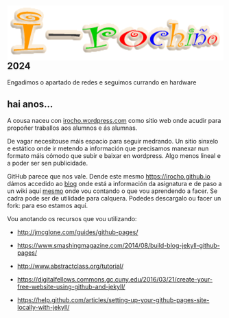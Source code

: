 <img style="float:left" height="128px"   src="/imaxes/logo.png" alt="" />

## 2024 
Engadimos o apartado de redes e seguimos currando en hardware

[//]: # (This may be the most platform independent comment)

## hai anos...

A cousa naceu con [irocho.wordpress.com](http://irocho.wordpress.com) como sitio web onde acudir para propoñer traballos aos alumnos e ás alumnas.

De vagar necesitouse máis espacio para seguir medrando. Un sitio sinxelo e estático onde ir metendo a información que precisamos manexar nun formato máis cómodo que subir e baixar en wordpress. Algo menos lineal e a poder ser sen publicidade.

GitHub parece que nos vale. Dende este mesmo https://irocho.github.io dámos accedido ao [blog](https://irocho.github.io/blog) onde está a información da asignatura e de paso a un wiki aquí  [mesmo](https://github.com/irocho/irocho.github.io/wiki)  onde vou contando o que vou aprendendo a facer. Se cadra pode ser de utilidade para calquera. Podedes descargalo ou facer un fork: para eso estamos aquí.

Vou anotando os recursos que vou utilizando:

* http://jmcglone.com/guides/github-pages/

* https://www.smashingmagazine.com/2014/08/build-blog-jekyll-github-pages/

* http://www.abstractclass.org/tutorial/

* https://digitalfellows.commons.gc.cuny.edu/2016/03/21/create-your-free-website-using-github-and-jekyll/

* https://help.github.com/articles/setting-up-your-github-pages-site-locally-with-jekyll/


